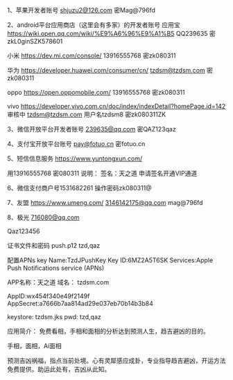 1、苹果开发者账号
shjuzu2@126.com 密Mag@796fd

2、android平台应用商店（这里会有多家）的开发者账号
应用宝  https://wiki.open.qq.com/wiki/%E9%A6%96%E9%A1%B5
QQ239635 密zkL0ginSZK578601

小米    https://dev.mi.com/console/
13916555768 密zk080311

华为    https://developer.huawei.com/consumer/cn/
tzdsm@tzdsm.com 密zk080311

oppo   https://open.oppomobile.com/
13916555768 密zk080311

vivo   https://developer.vivo.com.cn/doc/index/indexDetail?homePage.id=142 审核中
tzdsm@tzdsm.com 用户名tzdsm8 密zk080311ZK




3、微信开放平台开发者账号
239635@qq.com 密QAZ123qaz

4、支付宝开放平台账号
pay@fotuo.cn 密fotuo.cn

5、短信信息服务
https://www.yuntongxun.com/

用13916555768
密080311
说明：
签名：天之道
申请签名开通VIP通道


6、微信支付商户号1531682261
操作密码zk080311@

7、友盟
https://www.umeng.com/
3146142175@qq.com
mag@796fd

8、极光
716080@qq.com

Qaz123456

证书文件和密码
push.p12
tzd,qaz

配置APNs key
Name:TzdJPushKey
Key ID:6MZ2A5T6SK
Services:Apple Push Notifications service (APNs)


APP名称：天之道
域名：
tzdsm.com

AppID:wx454f340e49f2149f
AppSecret:a7666b7aa814ad29e037eb70b14b3b84

keystore: tzdsm.jks
pwd: tzd,qaz



应用简介：
免费看相，手相和面相的分析达到预测人生，趋吉避凶的目的。

手相，面相，Ai面相

预测吉凶祸福，指点当前处境。心有灵犀感应成卦，专业指导趋吉避凶，开运方法免费提供。助运此处有，吉凶从此知。
